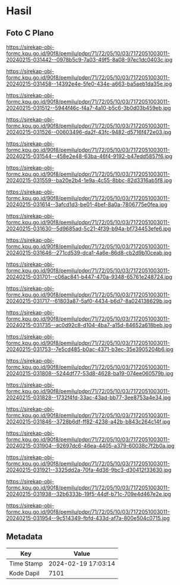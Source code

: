 # Hasil

## Foto C Plano

https://sirekap-obj-formc.kpu.go.id/90f8/pemilu/pdpr/71/72/05/10/03/7172051003011-20240215-031442--0978b5c9-7a03-49f5-8a08-97ec1dc0403c.jpg

https://sirekap-obj-formc.kpu.go.id/90f8/pemilu/pdpr/71/72/05/10/03/7172051003011-20240215-031458--14392e4e-5fe0-434e-a663-ba5aeb1da35e.jpg

https://sirekap-obj-formc.kpu.go.id/90f8/pemilu/pdpr/71/72/05/10/03/7172051003011-20240215-031512--5944f46c-f4a7-4a10-b5c6-3b0d03b459eb.jpg

https://sirekap-obj-formc.kpu.go.id/90f8/pemilu/pdpr/71/72/05/10/03/7172051003011-20240215-031526--00603496-da2f-43fc-9482-d5716f472e03.jpg

https://sirekap-obj-formc.kpu.go.id/90f8/pemilu/pdpr/71/72/05/10/03/7172051003011-20240215-031544--458e2e48-63ba-46f4-9192-b47edd5857f6.jpg

https://sirekap-obj-formc.kpu.go.id/90f8/pemilu/pdpr/71/72/05/10/03/7172051003011-20240215-031559--ba20e2b4-1e9a-4c55-8bbc-82d3316ab5f8.jpg

https://sirekap-obj-formc.kpu.go.id/90f8/pemilu/pdpr/71/72/05/10/03/7172051003011-20240215-031614--3afcd1d3-be01-4bef-8a0a-7806775e0fea.jpg

https://sirekap-obj-formc.kpu.go.id/90f8/pemilu/pdpr/71/72/05/10/03/7172051003011-20240215-031630--5d9685ad-5c21-4f39-b94a-bf734453efe6.jpg

https://sirekap-obj-formc.kpu.go.id/90f8/pemilu/pdpr/71/72/05/10/03/7172051003011-20240215-031646--271cd539-dca1-4a6e-86d8-cb2d9b10ceab.jpg

https://sirekap-obj-formc.kpu.go.id/90f8/pemilu/pdpr/71/72/05/10/03/7172051003011-20240215-031701--c06ac841-b447-470a-9348-65761e248724.jpg

https://sirekap-obj-formc.kpu.go.id/90f8/pemilu/pdpr/71/72/05/10/03/7172051003011-20240215-031717--61803a87-5af0-4434-b6d7-8a024138629b.jpg

https://sirekap-obj-formc.kpu.go.id/90f8/pemilu/pdpr/71/72/05/10/03/7172051003011-20240215-031735--ac0d92c8-d104-4ba7-a15d-84652a618beb.jpg

https://sirekap-obj-formc.kpu.go.id/90f8/pemilu/pdpr/71/72/05/10/03/7172051003011-20240215-031753--7e5cd485-b0ac-4371-b3ec-35e3905204b6.jpg

https://sirekap-obj-formc.kpu.go.id/90f8/pemilu/pdpr/71/72/05/10/03/7172051003011-20240215-031808--5244df77-53d8-4628-ba19-074ee060579b.jpg

https://sirekap-obj-formc.kpu.go.id/90f8/pemilu/pdpr/71/72/05/10/03/7172051003011-20240215-031828--1732f4fd-33ac-43ad-bb77-3ee8753a4e34.jpg

https://sirekap-obj-formc.kpu.go.id/90f8/pemilu/pdpr/71/72/05/10/03/7172051003011-20240215-031846--3728b6df-ff82-4238-a42b-b843c264c14f.jpg

https://sirekap-obj-formc.kpu.go.id/90f8/pemilu/pdpr/71/72/05/10/03/7172051003011-20240215-031904--92697dc6-46ea-4405-a379-60038c7f2b0a.jpg

https://sirekap-obj-formc.kpu.go.id/90f8/pemilu/pdpr/71/72/05/10/03/7172051003011-20240215-031921--3325dd2a-70fa-4d36-9bc3-d30412f33630.jpg

https://sirekap-obj-formc.kpu.go.id/90f8/pemilu/pdpr/71/72/05/10/03/7172051003011-20240215-031938--32b6333b-19f5-44df-b71c-709e4d467e2e.jpg

https://sirekap-obj-formc.kpu.go.id/90f8/pemilu/pdpr/71/72/05/10/03/7172051003011-20240215-031954--9c514349-fbfd-433d-af7a-800e504c0715.jpg


## Metadata

| Key        | Value               |
| ---------- | ------------------- |
| Time Stamp | 2024-02-19 17:03:14 |
| Kode Dapil | 7101                |



